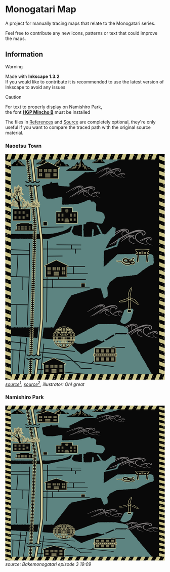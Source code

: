 # Monogatari Map

A project for manually tracing maps that relate to the Monogatari series.

Feel free to contribute any new icons, patterns or text that could improve the maps.

## Information

> [!WARNING]
> Made with **Inkscape 1.3.2** <br>
> If you would like to contribute it is recommended to use the latest version of Inkscape to avoid any issues

> [!CAUTION]
> For text to properly display on Namishiro Park, <br>
> the font [**HGP Mincho B**](Fonts/HGPMinchoB.ttf?raw=1) must be installed

The files in [References](References) and [Source](Source) are completely optional, they're only useful if you want to compare the traced path with the original source material.

### Naoetsu Town
![Naoetsu town map](Monogatari-Map.svg)
<br>
*[source<sup>1</sup>](https://twitter.com/BKMNGTR_IxI/status/1293382477038280704),
[source<sup>2</sup>](https://mangandenchi.com/bakemonogatari-naoetu/), illustrator: Oh! great*

### Namishiro Park
<img width=800 height=490 style="max-width: 100%"
src="Monogatari-Map.svg#svgView(viewBox(455,0,800,490))"/>
<br>
*source: Bakemonogatari episode 3 19:09*
